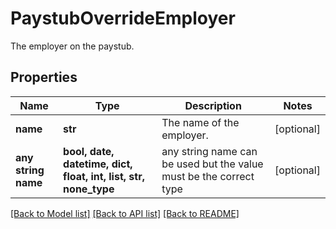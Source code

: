 # PaystubOverrideEmployer

The employer on the paystub.

## Properties
Name | Type | Description | Notes
------------ | ------------- | ------------- | -------------
**name** | **str** | The name of the employer. | [optional] 
**any string name** | **bool, date, datetime, dict, float, int, list, str, none_type** | any string name can be used but the value must be the correct type | [optional]

[[Back to Model list]](../README.md#documentation-for-models) [[Back to API list]](../README.md#documentation-for-api-endpoints) [[Back to README]](../README.md)


